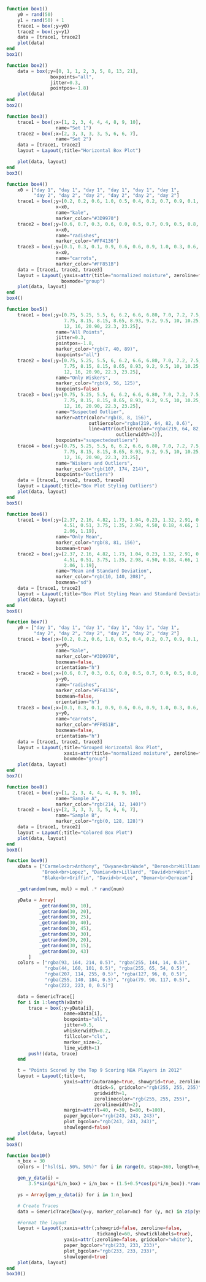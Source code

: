 ```julia
function box1()
    y0 = rand(50)
    y1 = rand(50) + 1
    trace1 = box(;y=y0)
    trace2 = box(;y=y1)
    data = [trace1, trace2]
    plot(data)
end
box1()
```


<div id="6ad4f2c2-f995-497e-ad70-fa03e1d89a6d" class="plotly-graph-div"></div>

<script>
    window.PLOTLYENV=window.PLOTLYENV || {};
    window.PLOTLYENV.BASE_URL="https://plot.ly";
    Plotly.newPlot('6ad4f2c2-f995-497e-ad70-fa03e1d89a6d', [{"y":[0.019624378403086506,0.9941823609314846,0.8303016350976404,0.14947831249988086,0.24687421647617946,0.1557093647516925,0.7659652269598387,0.9769437028413079,0.8873371287548066,0.643464006517928,0.6891323948587009,0.48487384954226287,0.36770281807561056,0.1815716850321314,0.2621832766518848,0.2374122212620482,0.2428097876882438,0.5038046571183272,0.3956658450566075,0.06460597366787968,0.21216707566574233,0.4762005339491824,0.9208325717343777,0.2832811823281274,0.9660985612798862,0.3835607484670176,0.36748676171859573,0.5739073179525302,0.10449195042236092,0.8946931353347245,0.6898451597685373,0.7427496306257364,0.5058930114850102,0.09816205873229733,0.06013728088620107,0.2406420817085162,0.8133061368485333,0.5336768004853167,0.9619932931762891,0.27913961521523123,0.6479584143192176,0.6118700356074829,0.2501776518224508,0.35925595467756355,0.3774575740400359,0.06147262878560045,0.59389967719026,0.29004269254344894,0.1508832053622844,0.024927366083642877],"type":"box"},{"y":[1.8881806432031754,1.0809988143192117,1.5599274737833089,1.1949912658491384,1.7740272433505329,1.555980176304995,1.3470535090419096,1.2813433737077229,1.1875449638199957,1.3692169785957629,1.4783061213957245,1.9611793537544102,1.0749025697555084,1.8419940985837866,1.886643283620739,1.4386436994322829,1.0835460617464554,1.0031355192861644,1.9301593657562293,1.9940179150831816,1.643005499822617,1.861275120299084,1.2011611087236727,1.0993125117568923,1.744782545885022,1.3758804869397383,1.580813208446968,1.8823068232439915,1.4094215810467154,1.8759031375528725,1.9099755174798758,1.3641936138562474,1.374059777001097,1.3113817269474612,1.7705775554888605,1.2642936991642073,1.6742327320826484,1.3220221323663468,1.0354106283067146,1.70230245595029,1.3366980432276292,1.5206956374975333,1.0304237112245105,1.1088586838143153,1.4442985660552816,1.4188572100228352,1.8856691624811286,1.771284455767323,1.4021992489141293,1.6578415716269308],"type":"box"}],
               {"margin":{"l":50,"b":60,"r":50,"t":60}}, {showLink: false});

 </script>



```julia
function box2()
    data = box(;y=[0, 1, 1, 2, 3, 5, 8, 13, 21],
                boxpoints="all",
                jitter=0.3,
                pointpos=-1.8)
    plot(data)
end
box2()
```


<div id="20ee36e0-7096-4fc9-bee1-eb712dddf149" class="plotly-graph-div"></div>

<script>
    window.PLOTLYENV=window.PLOTLYENV || {};
    window.PLOTLYENV.BASE_URL="https://plot.ly";
    Plotly.newPlot('20ee36e0-7096-4fc9-bee1-eb712dddf149', [{"boxpoints":"all","y":[0,1,1,2,3,5,8,13,21],"type":"box","jitter":0.3,"pointpos":-1.8}],
               {"margin":{"l":50,"b":60,"r":50,"t":60}}, {showLink: false});

 </script>



```julia
function box3()
    trace1 = box(;x=[1, 2, 3, 4, 4, 4, 8, 9, 10],
                  name="Set 1")
    trace2 = box(;x=[2, 3, 3, 3, 3, 5, 6, 6, 7],
                  name="Set 2")
    data = [trace1, trace2]
    layout = Layout(;title="Horizontal Box Plot")

    plot(data, layout)
end
box3()
```


<div id="eb6e9ac5-d790-4ac5-b014-256240532ea0" class="plotly-graph-div"></div>

<script>
    window.PLOTLYENV=window.PLOTLYENV || {};
    window.PLOTLYENV.BASE_URL="https://plot.ly";
    Plotly.newPlot('eb6e9ac5-d790-4ac5-b014-256240532ea0', [{"type":"box","name":"Set 1","x":[1,2,3,4,4,4,8,9,10]},{"type":"box","name":"Set 2","x":[2,3,3,3,3,5,6,6,7]}],
               {"margin":{"l":50,"b":60,"r":50,"t":60},"title":"Horizontal Box Plot"}, {showLink: false});

 </script>



```julia
function box4()
    x0 = ["day 1", "day 1", "day 1", "day 1", "day 1", "day 1",
          "day 2", "day 2", "day 2", "day 2", "day 2", "day 2"]
    trace1 = box(;y=[0.2, 0.2, 0.6, 1.0, 0.5, 0.4, 0.2, 0.7, 0.9, 0.1, 0.5, 0.3],
                  x=x0,
                  name="kale",
                  marker_color="#3D9970")
    trace2 = box(;y=[0.6, 0.7, 0.3, 0.6, 0.0, 0.5, 0.7, 0.9, 0.5, 0.8, 0.7, 0.2],
                  x=x0,
                  name="radishes",
                  marker_color="#FF4136")
    trace3 = box(;y=[0.1, 0.3, 0.1, 0.9, 0.6, 0.6, 0.9, 1.0, 0.3, 0.6, 0.8, 0.5],
                  x=x0,
                  name="carrots",
                  marker_color="#FF851B")
    data = [trace1, trace2, trace3]
    layout = Layout(;yaxis=attr(title="normalized moisture", zeroline=false),
                    boxmode="group")
    plot(data, layout)
end
box4()
```


<div id="1ce88b5d-4d1f-4ec2-8233-e456bffd2c91" class="plotly-graph-div"></div>

<script>
    window.PLOTLYENV=window.PLOTLYENV || {};
    window.PLOTLYENV.BASE_URL="https://plot.ly";
    Plotly.newPlot('1ce88b5d-4d1f-4ec2-8233-e456bffd2c91', [{"marker":{"color":"#3D9970"},"y":[0.2,0.2,0.6,1.0,0.5,0.4,0.2,0.7,0.9,0.1,0.5,0.3],"type":"box","name":"kale","x":["day 1","day 1","day 1","day 1","day 1","day 1","day 2","day 2","day 2","day 2","day 2","day 2"]},{"marker":{"color":"#FF4136"},"y":[0.6,0.7,0.3,0.6,0.0,0.5,0.7,0.9,0.5,0.8,0.7,0.2],"type":"box","name":"radishes","x":["day 1","day 1","day 1","day 1","day 1","day 1","day 2","day 2","day 2","day 2","day 2","day 2"]},{"marker":{"color":"#FF851B"},"y":[0.1,0.3,0.1,0.9,0.6,0.6,0.9,1.0,0.3,0.6,0.8,0.5],"type":"box","name":"carrots","x":["day 1","day 1","day 1","day 1","day 1","day 1","day 2","day 2","day 2","day 2","day 2","day 2"]}],
               {"boxmode":"group","margin":{"l":50,"b":60,"r":50,"t":60},"yaxis":{"zeroline":false,"title":"normalized moisture"}}, {showLink: false});

 </script>



```julia
function box5()
    trace1 = box(;y=[0.75, 5.25, 5.5, 6, 6.2, 6.6, 6.80, 7.0, 7.2, 7.5, 7.5,
                     7.75, 8.15, 8.15, 8.65, 8.93, 9.2, 9.5, 10, 10.25, 11.5,
                     12, 16, 20.90, 22.3, 23.25],
                  name="All Points",
                  jitter=0.3,
                  pointpos=-1.8,
                  marker_color="rgb(7, 40, 89)",
                  boxpoints="all")
    trace2 = box(;y=[0.75, 5.25, 5.5, 6, 6.2, 6.6, 6.80, 7.0, 7.2, 7.5, 7.5,
                     7.75, 8.15, 8.15, 8.65, 8.93, 9.2, 9.5, 10, 10.25, 11.5,
                     12, 16, 20.90, 22.3, 23.25],
                  name="Only Wiskers",
                  marker_color="rgb(9, 56, 125)",
                  boxpoints=false)
    trace3 = box(;y=[0.75, 5.25, 5.5, 6, 6.2, 6.6, 6.80, 7.0, 7.2, 7.5, 7.5,
                     7.75, 8.15, 8.15, 8.65, 8.93, 9.2, 9.5, 10, 10.25, 11.5,
                     12, 16, 20.90, 22.3, 23.25],
                  name="Suspected Outlier",
                  marker=attr(color="rgb(8, 8, 156)",
                              outliercolor="rgba(219, 64, 82, 0.6)",
                              line=attr(outliercolor="rgba(219, 64, 82, 1.0)",
                                        outlierwidth=2)),
                  boxpoints="suspectedoutliers")
    trace4 = box(;y=[0.75, 5.25, 5.5, 6, 6.2, 6.6, 6.80, 7.0, 7.2, 7.5, 7.5,
                     7.75, 8.15, 8.15, 8.65, 8.93, 9.2, 9.5, 10, 10.25, 11.5,
                     12, 16, 20.90, 22.3, 23.25],
                  name="Wiskers and Outliers",
                  marker_color="rgb(107, 174, 214)",
                  boxpoints="Outliers")
    data = [trace1, trace2, trace3, trace4]
    layout = Layout(;title="Box Plot Styling Outliers")
    plot(data, layout)
end
box5()
```


<div id="81c1bd8c-8a56-4260-997c-3b942bba8e79" class="plotly-graph-div"></div>

<script>
    window.PLOTLYENV=window.PLOTLYENV || {};
    window.PLOTLYENV.BASE_URL="https://plot.ly";
    Plotly.newPlot('81c1bd8c-8a56-4260-997c-3b942bba8e79', [{"marker":{"color":"rgb(7, 40, 89)"},"boxpoints":"all","y":[0.75,5.25,5.5,6.0,6.2,6.6,6.8,7.0,7.2,7.5,7.5,7.75,8.15,8.15,8.65,8.93,9.2,9.5,10.0,10.25,11.5,12.0,16.0,20.9,22.3,23.25],"type":"box","name":"All Points","jitter":0.3,"pointpos":-1.8},{"boxpoints":false,"y":[0.75,5.25,5.5,6.0,6.2,6.6,6.8,7.0,7.2,7.5,7.5,7.75,8.15,8.15,8.65,8.93,9.2,9.5,10.0,10.25,11.5,12.0,16.0,20.9,22.3,23.25],"type":"box","name":"Only Wiskers","marker":{"color":"rgb(9, 56, 125)"}},{"boxpoints":"suspectedoutliers","y":[0.75,5.25,5.5,6.0,6.2,6.6,6.8,7.0,7.2,7.5,7.5,7.75,8.15,8.15,8.65,8.93,9.2,9.5,10.0,10.25,11.5,12.0,16.0,20.9,22.3,23.25],"type":"box","name":"Suspected Outlier","marker":{"color":"rgb(8, 8, 156)","line":{"outliercolor":"rgba(219, 64, 82, 1.0)","outlierwidth":2},"outliercolor":"rgba(219, 64, 82, 0.6)"}},{"boxpoints":"Outliers","y":[0.75,5.25,5.5,6.0,6.2,6.6,6.8,7.0,7.2,7.5,7.5,7.75,8.15,8.15,8.65,8.93,9.2,9.5,10.0,10.25,11.5,12.0,16.0,20.9,22.3,23.25],"type":"box","name":"Wiskers and Outliers","marker":{"color":"rgb(107, 174, 214)"}}],
               {"margin":{"l":50,"b":60,"r":50,"t":60},"title":"Box Plot Styling Outliers"}, {showLink: false});

 </script>



```julia
function box6()
    trace1 = box(;y=[2.37, 2.16, 4.82, 1.73, 1.04, 0.23, 1.32, 2.91, 0.11,
                     4.51, 0.51, 3.75, 1.35, 2.98, 4.50, 0.18, 4.66, 1.30,
                     2.06, 1.19],
                  name="Only Mean",
                  marker_color="rgb(8, 81, 156)",
                  boxmean=true)
    trace2 = box(;y=[2.37, 2.16, 4.82, 1.73, 1.04, 0.23, 1.32, 2.91, 0.11,
                     4.51, 0.51, 3.75, 1.35, 2.98, 4.50, 0.18, 4.66, 1.30,
                     2.06, 1.19],
                  name="Mean and Standard Deviation",
                  marker_color="rgb(10, 140, 208)",
                  boxmean="sd")
    data = [trace1, trace2]
    layout = Layout(;title="Box Plot Styling Mean and Standard Deviation")
    plot(data, layout)
end
box6()
```


<div id="587eed75-6dd4-42bd-b73b-c58691fd8ff8" class="plotly-graph-div"></div>

<script>
    window.PLOTLYENV=window.PLOTLYENV || {};
    window.PLOTLYENV.BASE_URL="https://plot.ly";
    Plotly.newPlot('587eed75-6dd4-42bd-b73b-c58691fd8ff8', [{"boxmean":true,"y":[2.37,2.16,4.82,1.73,1.04,0.23,1.32,2.91,0.11,4.51,0.51,3.75,1.35,2.98,4.5,0.18,4.66,1.3,2.06,1.19],"type":"box","name":"Only Mean","marker":{"color":"rgb(8, 81, 156)"}},{"boxmean":"sd","y":[2.37,2.16,4.82,1.73,1.04,0.23,1.32,2.91,0.11,4.51,0.51,3.75,1.35,2.98,4.5,0.18,4.66,1.3,2.06,1.19],"type":"box","name":"Mean and Standard Deviation","marker":{"color":"rgb(10, 140, 208)"}}],
               {"margin":{"l":50,"b":60,"r":50,"t":60},"title":"Box Plot Styling Mean and Standard Deviation"}, {showLink: false});

 </script>



```julia
function box7()
    y0 = ["day 1", "day 1", "day 1", "day 1", "day 1", "day 1",
          "day 2", "day 2", "day 2", "day 2", "day 2", "day 2"]
    trace1 = box(;x=[0.2, 0.2, 0.6, 1.0, 0.5, 0.4, 0.2, 0.7, 0.9, 0.1, 0.5, 0.3],
                  y=y0,
                  name="kale",
                  marker_color="#3D9970",
                  boxmean=false,
                  orientation="h")
    trace2 = box(;x=[0.6, 0.7, 0.3, 0.6, 0.0, 0.5, 0.7, 0.9, 0.5, 0.8, 0.7, 0.2],
                  y=y0,
                  name="radishes",
                  marker_color="#FF4136",
                  boxmean=false,
                  orientation="h")
    trace3 = box(;x=[0.1, 0.3, 0.1, 0.9, 0.6, 0.6, 0.9, 1.0, 0.3, 0.6, 0.8, 0.5],
                  y=y0,
                  name="carrots",
                  marker_color="#FF851B",
                  boxmean=false,
                  orientation="h")
    data = [trace1, trace2, trace3]
    layout = Layout(;title="Grouped Horizontal Box Plot",
                     xaxis=attr(title="normalized moisture", zeroline=false),
                     boxmode="group")
    plot(data, layout)
end
box7()
```


<div id="61a33ae1-abff-49a9-bd1b-8fef5105e4aa" class="plotly-graph-div"></div>

<script>
    window.PLOTLYENV=window.PLOTLYENV || {};
    window.PLOTLYENV.BASE_URL="https://plot.ly";
    Plotly.newPlot('61a33ae1-abff-49a9-bd1b-8fef5105e4aa', [{"marker":{"color":"#3D9970"},"boxmean":false,"y":["day 1","day 1","day 1","day 1","day 1","day 1","day 2","day 2","day 2","day 2","day 2","day 2"],"type":"box","name":"kale","orientation":"h","x":[0.2,0.2,0.6,1.0,0.5,0.4,0.2,0.7,0.9,0.1,0.5,0.3]},{"marker":{"color":"#FF4136"},"boxmean":false,"y":["day 1","day 1","day 1","day 1","day 1","day 1","day 2","day 2","day 2","day 2","day 2","day 2"],"type":"box","name":"radishes","orientation":"h","x":[0.6,0.7,0.3,0.6,0.0,0.5,0.7,0.9,0.5,0.8,0.7,0.2]},{"marker":{"color":"#FF851B"},"boxmean":false,"y":["day 1","day 1","day 1","day 1","day 1","day 1","day 2","day 2","day 2","day 2","day 2","day 2"],"type":"box","name":"carrots","orientation":"h","x":[0.1,0.3,0.1,0.9,0.6,0.6,0.9,1.0,0.3,0.6,0.8,0.5]}],
               {"xaxis":{"zeroline":false,"title":"normalized moisture"},"boxmode":"group","margin":{"l":50,"b":60,"r":50,"t":60},"title":"Grouped Horizontal Box Plot"}, {showLink: false});

 </script>



```julia
function box8()
    trace1 = box(;y=[1, 2, 3, 4, 4, 4, 8, 9, 10],
                  name="Sample A",
                  marker_color="rgb(214, 12, 140)")
    trace2 = box(;y=[2, 3, 3, 3, 3, 5, 6, 6, 7],
                  name="Sample B",
                  marker_color="rgb(0, 128, 128)")
    data = [trace1, trace2]
    layout = Layout(;title="Colored Box Plot")
    plot(data, layout)
end
box8()
```


<div id="27dfb678-42e3-4dc6-b04d-834d9b1c42e7" class="plotly-graph-div"></div>

<script>
    window.PLOTLYENV=window.PLOTLYENV || {};
    window.PLOTLYENV.BASE_URL="https://plot.ly";
    Plotly.newPlot('27dfb678-42e3-4dc6-b04d-834d9b1c42e7', [{"y":[1,2,3,4,4,4,8,9,10],"type":"box","name":"Sample A","marker":{"color":"rgb(214, 12, 140)"}},{"y":[2,3,3,3,3,5,6,6,7],"type":"box","name":"Sample B","marker":{"color":"rgb(0, 128, 128)"}}],
               {"margin":{"l":50,"b":60,"r":50,"t":60},"title":"Colored Box Plot"}, {showLink: false});

 </script>



```julia
function box9()
    xData = ["Carmelo<br>Anthony", "Dwyane<br>Wade", "Deron<br>Williams",
             "Brook<br>Lopez", "Damian<br>Lillard", "David<br>West",
             "Blake<br>Griffin", "David<br>Lee", "Demar<br>Derozan"]

    _getrandom(num, mul) = mul .* rand(num)

    yData = Array[
            _getrandom(30, 10),
            _getrandom(30, 20),
            _getrandom(30, 25),
            _getrandom(30, 40),
            _getrandom(30, 45),
            _getrandom(30, 30),
            _getrandom(30, 20),
            _getrandom(30, 15),
            _getrandom(30, 43)
        ]
    colors = ["rgba(93, 164, 214, 0.5)", "rgba(255, 144, 14, 0.5)",
              "rgba(44, 160, 101, 0.5)", "rgba(255, 65, 54, 0.5)",
              "rgba(207, 114, 255, 0.5)", "rgba(127, 96, 0, 0.5)",
              "rgba(255, 140, 184, 0.5)", "rgba(79, 90, 117, 0.5)",
              "rgba(222, 223, 0, 0.5)"]

    data = GenericTrace[]
    for i in 1:length(xData)
        trace = box(;y=yData[i],
                     name=xData[i],
                     boxpoints="all",
                     jitter=0.5,
                     whiskerwidth=0.2,
                     fillcolor="cls",
                     marker_size=2,
                     line_width=1)
        push!(data, trace)
    end

    t = "Points Scored by the Top 9 Scoring NBA Players in 2012"
    layout = Layout(;title=t,
                     yaxis=attr(autorange=true, showgrid=true, zeroline=true,
                                dtick=5, gridcolor="rgb(255, 255, 255)",
                                gridwidth=1,
                                zerolinecolor="rgb(255, 255, 255)",
                                zerolinewidth=2),
                     margin=attr(l=40, r=30, b=80, t=100),
                     paper_bgcolor="rgb(243, 243, 243)",
                     plot_bgcolor="rgb(243, 243, 243)",
                     showlegend=false)
    plot(data, layout)
end
box9()
```


<div id="673a4755-6dea-4f90-9022-a05ba8649fca" class="plotly-graph-div"></div>

<script>
    window.PLOTLYENV=window.PLOTLYENV || {};
    window.PLOTLYENV.BASE_URL="https://plot.ly";
    Plotly.newPlot('673a4755-6dea-4f90-9022-a05ba8649fca', [{"boxpoints":"all","fillcolor":"cls","line":{"width":1},"y":[6.351697476500964,8.501225349608772,7.931923818610653,4.051012695979521,4.5741614796286285,1.7849070553331847,4.97330221475792,1.4787344344105802,1.4302836714509026,8.71555578986541,1.6670063866237816,8.161429708709967,1.123069530144598,1.7240204797000214,6.636519911591135,3.99706092665564,2.477482999031795,0.16922237046645527,3.645213059773744,5.1437057626612255,7.290218185024228,6.612531119300553,8.788824774252221,1.6983317468611658,1.9785789323728298,2.0265071481067687,9.732594756866387,9.688734947642335,5.570621006184839,3.2925579876673083],"type":"box","name":"Carmelo<br>Anthony","jitter":0.5,"whiskerwidth":0.2,"marker":{"size":2}},{"boxpoints":"all","fillcolor":"cls","line":{"width":1},"y":[8.440778586105475,6.220267187206421,0.4893951640033123,18.693056323138325,9.29287126263529,8.566133777783893,19.325083440168296,10.70196308486414,10.969162567015625,14.038591714095183,19.534848664022938,7.649736331502033,13.952408524310442,18.606375043434614,3.9594565162154893,7.787088927740302,4.852377175643632,1.929596731430152,7.8340746824985885,3.306726859909226,6.364074130110713,5.144415922015053,9.529015619804815,10.504329389203146,19.759273440728897,3.8405939569886405,9.231592589263382,2.055627027030793,8.064316766866737,12.785877705717134],"type":"box","name":"Dwyane<br>Wade","jitter":0.5,"whiskerwidth":0.2,"marker":{"size":2}},{"boxpoints":"all","fillcolor":"cls","line":{"width":1},"y":[18.739906180210852,11.6815685113425,11.433282450106303,10.068829765994591,6.009311636369041,20.71369521586277,22.91742865663377,14.50121862582019,1.4148460837130783,20.390546908183836,0.4407952959317618,7.141703491228457,14.679479967683989,3.5523799351355354,19.033727497338624,20.35123618512346,9.580947078663177,1.8193315548026723,15.672420013183114,12.47217102334398,19.898491924369655,11.36916369566019,23.66791907040815,14.891963998855434,13.17213956757689,2.676590088760966,8.15725534263954,23.99049614152085,8.060798391540642,3.7861312884072964],"type":"box","name":"Deron<br>Williams","jitter":0.5,"whiskerwidth":0.2,"marker":{"size":2}},{"boxpoints":"all","fillcolor":"cls","line":{"width":1},"y":[17.978794320349245,39.60164204150377,23.92008695799958,14.844883389429935,29.62663725968533,27.767168053705387,26.001110723166228,20.444052806843658,15.643128264318804,17.526711135580804,5.282813024529833,8.112980843527984,18.237473096717007,24.302929671359095,36.8012065169308,30.3204898054093,4.899715383593417,16.89893824869314,13.775385145011505,15.787602870913151,31.45672200155299,11.785175428656522,21.55440049515917,10.163129912898548,15.915839196293309,12.945641206208807,29.53372658950557,28.34988586777385,34.38703094268988,9.427173038728602],"type":"box","name":"Brook<br>Lopez","jitter":0.5,"whiskerwidth":0.2,"marker":{"size":2}},{"boxpoints":"all","fillcolor":"cls","line":{"width":1},"y":[34.697353984207375,7.5019307606353145,36.75017112761489,10.96566003622015,43.48575592097539,37.595853160320694,40.60975028748339,17.485462502469723,29.304093910739514,29.13775482067405,19.587513853769416,33.7889101185812,36.15502498298854,18.516370144433413,24.457304056235362,2.129897590784787,4.674148546629132,32.681443110146134,40.686224411559934,20.372531375209903,32.783760678613746,10.519272073216683,7.523762429393513,14.42146469562591,40.87309280316127,12.556429001853415,43.00405477650683,8.8113555670775,23.684170459064468,27.26602610920222],"type":"box","name":"Damian<br>Lillard","jitter":0.5,"whiskerwidth":0.2,"marker":{"size":2}},{"boxpoints":"all","fillcolor":"cls","line":{"width":1},"y":[5.97994950114497,9.29468144757449,27.647854155219807,4.465366285388182,26.545352051352744,21.92720675559086,17.55072704838072,1.3879125240098222,14.65134637919735,13.83579296452593,6.4751780388078295,27.753011698536728,26.18158921941039,21.12161003015962,8.891129423344335,24.626071509604444,5.769767467904359,4.178072796692939,5.987740877469947,15.067741734473707,25.01707773730818,4.600064967234152,25.22215649286925,22.828061018486835,16.97474791180124,21.327033556380236,13.086020263979938,12.16974832895608,10.823929320250734,12.870437947488655],"type":"box","name":"David<br>West","jitter":0.5,"whiskerwidth":0.2,"marker":{"size":2}},{"boxpoints":"all","fillcolor":"cls","line":{"width":1},"y":[18.851009003275507,4.414837982947808,14.37953071393347,2.055554381563276,3.421516515273817,19.182507000074732,10.180046349756458,19.162959616691545,13.967935476496507,15.758452234318252,2.3558905766698013,13.141063690172409,3.4852118487192474,17.99784759803623,14.23887708026474,3.580394087061829,14.89161285230415,14.985870454122221,4.3607071910538275,7.183178599286326,8.195441596085335,8.003858456956028,14.526700705583036,6.760728079529499,8.287836390432455,6.062558787449084,2.6618688230199083,15.266675926318122,15.964261703569132,10.435705825465922],"type":"box","name":"Blake<br>Griffin","jitter":0.5,"whiskerwidth":0.2,"marker":{"size":2}},{"boxpoints":"all","fillcolor":"cls","line":{"width":1},"y":[12.264849916817507,0.8468156224385881,13.8407120863417,14.073880781048695,5.127812232396826,11.053451909075232,7.884212651763742,3.2452392462036403,1.9930254886217569,3.1626759751199405,10.718985049227058,5.555540702132965,13.428981848570883,7.370027506582643,3.9951918605931125,5.718366673291389,0.8612047914269483,10.981469228966729,9.886832369970197,9.526529116136475,7.648966285912502,8.45403252012114,12.585972231336584,7.365939523963543,6.47535940966427,12.58825687823504,7.398293007005496,0.2444196320855263,2.5791748525156857,9.880450944620296],"type":"box","name":"David<br>Lee","jitter":0.5,"whiskerwidth":0.2,"marker":{"size":2}},{"boxpoints":"all","fillcolor":"cls","line":{"width":1},"y":[15.912554868959463,38.47807610702283,41.38346663237256,20.06233346733252,35.19123231951027,13.810420180624265,22.678238197015418,41.820831078775136,32.1747880160901,17.101291846677015,27.365950393776007,42.472123313054496,6.933420430572545,23.62214337026908,36.61646519234133,35.14574146037477,40.35847601463044,15.129068664506274,7.8513399620957465,0.8128899120828774,29.474427096738076,39.451814658166725,11.178598476618742,3.8927627107691256,32.973327490013396,42.150512251062096,1.886015038916322,5.434041978104019,2.26533062858666,2.8105331277876586],"type":"box","name":"Demar<br>Derozan","jitter":0.5,"whiskerwidth":0.2,"marker":{"size":2}}],
               {"showlegend":false,"paper_bgcolor":"rgb(243, 243, 243)","margin":{"l":50,"b":60,"r":50,"t":60},"title":"Points Scored by the Top 9 Scoring NBA Players in 2012","yaxis":{"showgrid":true,"gridcolor":"rgb(255, 255, 255)","dtick":5,"zeroline":true,"gridwidth":1,"zerolinewidth":2,"zerolinecolor":"rgb(255, 255, 255)","autorange":true},"plot_bgcolor":"rgb(243, 243, 243)"}, {showLink: false});

 </script>



```julia
function box10()
    n_box = 30
    colors = ["hsl($i, 50%, 50%)" for i in range(0, stop=360, length=n_box)]

    gen_y_data(i) =
        3.5*sin(pi*i/n_box) + i/n_box + (1.5+0.5*cos(pi*i/n_box)).*rand(10)

    ys = Array[gen_y_data(i) for i in 1:n_box]

    # Create Traces
    data = GenericTrace[box(y=y, marker_color=mc) for (y, mc) in zip(ys, colors)]

    #Format the layout
    layout = Layout(;xaxis=attr(;showgrid=false, zeroline=false,
                                 tickangle=60, showticklabels=true),
                     yaxis=attr(;zeroline=false, gridcolor="white"),
                     paper_bgcolor="rgb(233, 233, 233)",
                     plot_bgcolor="rgb(233, 233, 233)",
                     showlegend=true)
    plot(data, layout)
end
box10()
```


<div id="786e044a-f7f9-4132-9366-5d76ca26b315" class="plotly-graph-div"></div>

<script>
    window.PLOTLYENV=window.PLOTLYENV || {};
    window.PLOTLYENV.BASE_URL="https://plot.ly";
    Plotly.newPlot('786e044a-f7f9-4132-9366-5d76ca26b315', [{"y":[0.8523647906247114,1.2528835786809336,1.540405985543956,2.1162225183925463,1.2811182553878253,0.6488985263925326,0.70535017550109,1.1221439828623778,2.031099265634839,2.235702084721426],"type":"box","marker":{"color":"hsl(0.0, 50%, 50%)"}},{"y":[0.9511308370326922,1.1710940149357028,1.8579042801211383,1.1290767843790777,2.702603884167324,1.0594281846677245,1.9999783475998336,2.138788320623599,1.756682530369892,0.9867543898754948],"type":"box","marker":{"color":"hsl(12.413793103448276, 50%, 50%)"}},{"y":[1.726110150835545,1.2102102313871703,2.9212228045798287,2.7144837541311393,1.9236433212855522,2.8112552782605347,3.0487061046530957,1.3997191246967973,1.5994451622175392,2.766728214780189],"type":"box","marker":{"color":"hsl(24.82758620689655, 50%, 50%)"}},{"y":[2.2330078738210455,3.129933269840317,2.033686150512425,1.6122584082279678,1.6872726512971767,2.6265688704944727,2.1866069755746604,3.359610631834494,2.5559546411621796,1.638096666720785],"type":"box","marker":{"color":"hsl(37.241379310344826, 50%, 50%)"}},{"y":[2.3159187935821772,2.8762860970805355,2.246101229070679,3.4477826781174237,2.706652592199678,2.5065263809701115,2.628610044996316,2.8362946161056053,2.810505679614229,3.730438623545151],"type":"box","marker":{"color":"hsl(49.6551724137931, 50%, 50%)"}},{"y":[2.4741204241284978,2.390813096478842,4.089369884868627,2.4634278817364854,2.838888964507888,3.0536413968231466,3.744133827572191,2.7318834189586254,2.4897682934010614,3.419130387153933],"type":"box","marker":{"color":"hsl(62.06896551724138, 50%, 50%)"}},{"y":[2.7036661022456308,4.224319330696347,3.3954308073977626,3.618975920546762,3.4914230230955527,3.8774533865654917,3.7041284715171905,2.7932173603714667,4.144853565649356,4.290776126196793],"type":"box","marker":{"color":"hsl(74.48275862068965, 50%, 50%)"}},{"y":[4.292642853811897,3.2431517839451898,2.990796011822707,4.577276079803072,4.366531444210455,3.6508611852973147,4.3041190527811155,3.1098855718292184,2.996533625165923,2.924345225888251],"type":"box","marker":{"color":"hsl(86.89655172413794, 50%, 50%)"}},{"y":[3.5094077651943105,3.9348156943359154,4.208671810244428,3.6221402657635924,4.487724316712868,3.269277583046946,4.576437186510014,4.592518699110814,3.846181609767232,3.270287990424273],"type":"box","marker":{"color":"hsl(99.3103448275862, 50%, 50%)"}},{"y":[4.177312338508809,3.419181355930977,4.191640235169425,3.3836067513479353,4.527905001574182,4.442320471878298,3.750685608425385,3.436574044369518,4.550928908005296,3.8567450252630797],"type":"box","marker":{"color":"hsl(111.72413793103448, 50%, 50%)"}},{"y":[4.845526075880266,4.516347447929966,3.824988292537091,3.6353789986906633,4.369235627396216,4.8430285644305275,3.8148974933958897,4.883120327541914,4.289740214087058,4.6274604589736406],"type":"box","marker":{"color":"hsl(124.13793103448276, 50%, 50%)"}},{"y":[4.734252155830051,4.596520551283497,4.976615965497552,5.000520804118538,3.9599419562865688,3.780733503425814,4.964289716471457,4.663083420244819,4.118906285076147,4.366136754895902],"type":"box","marker":{"color":"hsl(136.55172413793105, 50%, 50%)"}},{"y":[4.5857844419343285,4.152116233203049,4.471917510104354,5.238436530135585,4.419395382593014,3.883739860662365,4.840934541541991,4.474541963110058,3.899648764778354,4.276721751366714],"type":"box","marker":{"color":"hsl(148.9655172413793, 50%, 50%)"}},{"y":[5.10616925616625,4.5977578486451,5.1597280451722245,4.592213894150355,4.9245046553549106,4.525724224059892,4.956247424958118,4.527942376876058,5.085149075393037,5.349132939015789],"type":"box","marker":{"color":"hsl(161.3793103448276, 50%, 50%)"}},{"y":[4.135274731924687,5.2673572301581295,5.384105298416184,4.706974481217625,4.368188895554002,5.444538917810049,4.579858540501353,4.998532602526376,4.880151653375014,5.318793841142836],"type":"box","marker":{"color":"hsl(173.79310344827587, 50%, 50%)"}},{"y":[5.394878916701512,4.249585445550705,4.902544587062923,4.100114833663498,5.357651056774291,4.910953300165104,5.295133058595051,4.032889009516113,4.195619009835989,4.067507058479189],"type":"box","marker":{"color":"hsl(186.20689655172413, 50%, 50%)"}},{"y":[4.891273862451659,4.941228175532299,4.341333664063186,5.313992214806234,4.858497268541721,5.151868552017556,4.002584482354293,4.2267564932572474,4.503331024662755,4.861822502074638],"type":"box","marker":{"color":"hsl(198.6206896551724, 50%, 50%)"}},{"y":[3.9706135117075547,3.9795903648316426,4.046836435873406,4.950197803969765,4.577363927383208,4.319269681208166,4.609655944238181,4.251422310092906,4.042283065902094,4.94785234795042],"type":"box","marker":{"color":"hsl(211.0344827586207, 50%, 50%)"}},{"y":[4.334547882735205,4.959382546691132,4.172309434989581,4.702971126582481,4.1955765233008115,4.313744774991289,3.989181850396786,4.311419124846573,4.440299479145207,4.435403741924682],"type":"box","marker":{"color":"hsl(223.44827586206895, 50%, 50%)"}},{"y":[4.4268564020788395,4.663162979988779,4.03271686841695,4.655208842207872,4.615774870334439,3.8331757653059215,3.7306654262500047,4.2456355730093005,4.523131838043028,4.779704389342996],"type":"box","marker":{"color":"hsl(235.86206896551724, 50%, 50%)"}},{"y":[3.606933711884066,3.9911705434275193,3.7399444098185284,4.640093850476281,3.6541198044980967,4.485881766997521,3.927366031314295,3.561877388554549,3.661421355781575,4.218380925309312],"type":"box","marker":{"color":"hsl(248.27586206896552, 50%, 50%)"}},{"y":[3.6021829841294215,4.07561271692554,4.2216211859344694,4.114282621352096,3.4369809360239367,4.090241757486519,3.954734710212434,3.672634116098124,4.338391405592349,4.405263521015458],"type":"box","marker":{"color":"hsl(260.6896551724138, 50%, 50%)"}},{"y":[3.761810306475468,3.413163927810185,3.8171577952424203,3.2741130099344664,3.287628406866016,3.761516513285023,3.8408754877306936,3.6040188783254026,3.4471874759137946,3.390280838697275],"type":"box","marker":{"color":"hsl(273.1034482758621, 50%, 50%)"}},{"y":[3.4947848574830704,3.5500816091099145,3.238657194407235,3.4835289780609964,3.3113790041148037,3.702109042483193,2.903705827581574,3.2317854589916655,3.175322534822498,3.9313673065490056],"type":"box","marker":{"color":"hsl(285.51724137931035, 50%, 50%)"}},{"y":[3.0939515998718083,2.9638693094129067,2.785751991660375,2.975442570328796,3.2534812795826684,2.8916593974553964,2.675730506361482,3.494267152072344,2.6313527566010655,3.4488805731900256],"type":"box","marker":{"color":"hsl(297.9310344827586, 50%, 50%)"}},{"y":[2.464260557342312,3.1358103016831134,2.5493520503902434,2.3381455043866866,2.6751596177994283,2.385244397553048,2.9622801912252763,2.3266387896156107,2.490739012544286,2.91621093794525],"type":"box","marker":{"color":"hsl(310.3448275862069, 50%, 50%)"}},{"y":[2.867726851575422,2.4191954546281473,2.939876556725168,2.8929665562852485,2.8425594118496194,2.3467892022822077,2.0704163318598963,2.073760564124018,2.6627486696681597,2.256246097187139],"type":"box","marker":{"color":"hsl(322.7586206896552, 50%, 50%)"}},{"y":[1.9019833675202247,2.1721470510512835,2.5820343268096715,2.4361097976942316,1.842587496689259,2.577984595481376,2.568648789762869,2.4284743616115745,1.6720113398111376,2.3552732616203476],"type":"box","marker":{"color":"hsl(335.17241379310343, 50%, 50%)"}},{"y":[1.7758157642350794,1.8076047758502125,1.4925204405006234,1.611814151028492,1.6126227632093348,1.4869607178650408,1.841432409659154,1.4217655718211737,2.329557484372079,2.1295969060025954],"type":"box","marker":{"color":"hsl(347.58620689655174, 50%, 50%)"}},{"y":[1.1630530784825954,1.142930577213913,1.5268338302538025,1.784988133041706,1.3382682061074191,1.3531124860984405,1.3984895133326534,1.9881214283312187,1.1825611343911138,1.9209178472848074],"type":"box","marker":{"color":"hsl(360.0, 50%, 50%)"}}],
               {"showlegend":true,"xaxis":{"showgrid":false,"tickangle":60,"showticklabels":true,"zeroline":false},"paper_bgcolor":"rgb(233, 233, 233)","margin":{"l":50,"b":60,"r":50,"t":60},"yaxis":{"gridcolor":"white","zeroline":false},"plot_bgcolor":"rgb(233, 233, 233)"}, {showLink: false});

 </script>



